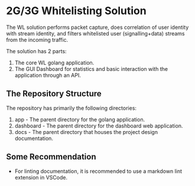 # 2G/3G Whitelisting Solution

The WL solution performs packet capture, does correlation of user identity
with stream identity, and filters whitelisted user (signalling+data) streams
from the incoming traffic.

The solution has 2 parts:

1. The core WL golang application.
2. The GUI Dashboard for statistics and basic interaction with the application
through an API.

## The Repository Structure

The repository has primarily the following directories:

1. app - The parent directory for the golang application.
2. dashboard - The parent directory for the dashboard web application.
3. docs - The parent directory that houses the project design documentation.

## Some Recommendation

- For linting documentation, it is recommended to use a markdown lint extension
in VSCode.
